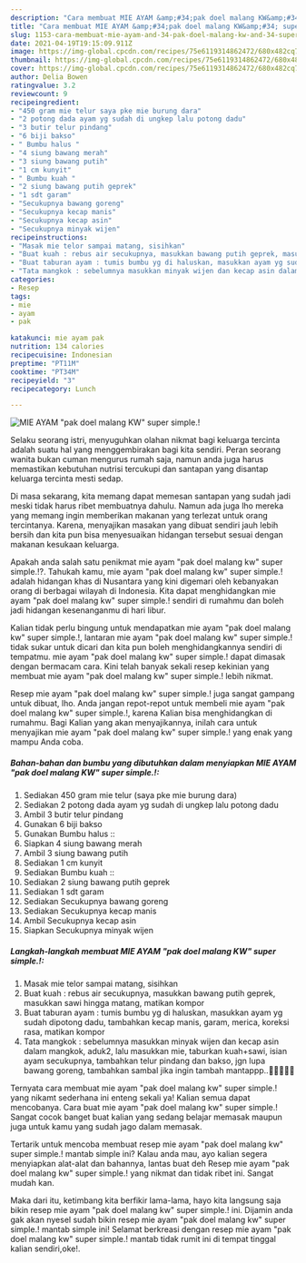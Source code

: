 ```yaml
---
description: "Cara membuat MIE AYAM &amp;#34;pak doel malang KW&amp;#34; super simple.! yang sedap dan Mudah Dibuat"
title: "Cara membuat MIE AYAM &amp;#34;pak doel malang KW&amp;#34; super simple.! yang sedap dan Mudah Dibuat"
slug: 1153-cara-membuat-mie-ayam-and-34-pak-doel-malang-kw-and-34-super-simple-yang-sedap-dan-mudah-dibuat
date: 2021-04-19T19:15:09.911Z
image: https://img-global.cpcdn.com/recipes/75e6119314862472/680x482cq70/mie-ayam-pak-doel-malang-kw-super-simple-foto-resep-utama.jpg
thumbnail: https://img-global.cpcdn.com/recipes/75e6119314862472/680x482cq70/mie-ayam-pak-doel-malang-kw-super-simple-foto-resep-utama.jpg
cover: https://img-global.cpcdn.com/recipes/75e6119314862472/680x482cq70/mie-ayam-pak-doel-malang-kw-super-simple-foto-resep-utama.jpg
author: Delia Bowen
ratingvalue: 3.2
reviewcount: 9
recipeingredient:
- "450 gram mie telur saya pke mie burung dara"
- "2 potong dada ayam yg sudah di ungkep lalu potong dadu"
- "3 butir telur pindang"
- "6 biji bakso"
- " Bumbu halus "
- "4 siung bawang merah"
- "3 siung bawang putih"
- "1 cm kunyit"
- " Bumbu kuah "
- "2 siung bawang putih geprek"
- "1 sdt garam"
- "Secukupnya bawang goreng"
- "Secukupnya kecap manis"
- "Secukupnya kecap asin"
- "Secukupnya minyak wijen"
recipeinstructions:
- "Masak mie telor sampai matang, sisihkan"
- "Buat kuah : rebus air secukupnya, masukkan bawang putih geprek, masukkan sawi hingga matang, matikan kompor"
- "Buat taburan ayam : tumis bumbu yg di haluskan, masukkan ayam yg sudah dipotong dadu, tambahkan kecap manis, garam, merica, koreksi rasa, matikan kompor"
- "Tata mangkok : sebelumnya masukkan minyak wijen dan kecap asin dalam mangkok, aduk2, lalu masukkan mie, taburkan kuah+sawi, isian ayam secukupnya, tambahkan telur pindang dan bakso, jgn lupa bawang goreng, tambahkan sambal jika ingin tambah mantappp..👍🏻👍🏻😍"
categories:
- Resep
tags:
- mie
- ayam
- pak

katakunci: mie ayam pak 
nutrition: 134 calories
recipecuisine: Indonesian
preptime: "PT11M"
cooktime: "PT34M"
recipeyield: "3"
recipecategory: Lunch

---
```



![MIE AYAM &#34;pak doel malang KW&#34; super simple.!](https://img-global.cpcdn.com/recipes/75e6119314862472/680x482cq70/mie-ayam-pak-doel-malang-kw-super-simple-foto-resep-utama.jpg)

Selaku seorang istri, menyuguhkan olahan nikmat bagi keluarga tercinta adalah suatu hal yang menggembirakan bagi kita sendiri. Peran seorang  wanita bukan cuman mengurus rumah saja, namun anda juga harus memastikan kebutuhan nutrisi tercukupi dan santapan yang disantap keluarga tercinta mesti sedap.

Di masa  sekarang, kita memang dapat memesan santapan yang sudah jadi meski tidak harus ribet membuatnya dahulu. Namun ada juga lho mereka yang memang ingin memberikan makanan yang terlezat untuk orang tercintanya. Karena, menyajikan masakan yang dibuat sendiri jauh lebih bersih dan kita pun bisa menyesuaikan hidangan tersebut sesuai dengan makanan kesukaan keluarga. 



Apakah anda salah satu penikmat mie ayam &#34;pak doel malang kw&#34; super simple.!?. Tahukah kamu, mie ayam &#34;pak doel malang kw&#34; super simple.! adalah hidangan khas di Nusantara yang kini digemari oleh kebanyakan orang di berbagai wilayah di Indonesia. Kita dapat menghidangkan mie ayam &#34;pak doel malang kw&#34; super simple.! sendiri di rumahmu dan boleh jadi hidangan kesenanganmu di hari libur.

Kalian tidak perlu bingung untuk mendapatkan mie ayam &#34;pak doel malang kw&#34; super simple.!, lantaran mie ayam &#34;pak doel malang kw&#34; super simple.! tidak sukar untuk dicari dan kita pun boleh menghidangkannya sendiri di tempatmu. mie ayam &#34;pak doel malang kw&#34; super simple.! dapat dimasak dengan bermacam cara. Kini telah banyak sekali resep kekinian yang membuat mie ayam &#34;pak doel malang kw&#34; super simple.! lebih nikmat.

Resep mie ayam &#34;pak doel malang kw&#34; super simple.! juga sangat gampang untuk dibuat, lho. Anda jangan repot-repot untuk membeli mie ayam &#34;pak doel malang kw&#34; super simple.!, karena Kalian bisa menghidangkan di rumahmu. Bagi Kalian yang akan menyajikannya, inilah cara untuk menyajikan mie ayam &#34;pak doel malang kw&#34; super simple.! yang enak yang mampu Anda coba.

<!--inarticleads1-->

##### Bahan-bahan dan bumbu yang dibutuhkan dalam menyiapkan MIE AYAM &#34;pak doel malang KW&#34; super simple.!:

1. Sediakan 450 gram mie telur (saya pke mie burung dara)
1. Sediakan 2 potong dada ayam yg sudah di ungkep lalu potong dadu
1. Ambil 3 butir telur pindang
1. Gunakan 6 biji bakso
1. Gunakan  Bumbu halus ::
1. Siapkan 4 siung bawang merah
1. Ambil 3 siung bawang putih
1. Sediakan 1 cm kunyit
1. Sediakan  Bumbu kuah ::
1. Sediakan 2 siung bawang putih geprek
1. Sediakan 1 sdt garam
1. Sediakan Secukupnya bawang goreng
1. Sediakan Secukupnya kecap manis
1. Ambil Secukupnya kecap asin
1. Siapkan Secukupnya minyak wijen




<!--inarticleads2-->

##### Langkah-langkah membuat MIE AYAM &#34;pak doel malang KW&#34; super simple.!:

1. Masak mie telor sampai matang, sisihkan
1. Buat kuah : rebus air secukupnya, masukkan bawang putih geprek, masukkan sawi hingga matang, matikan kompor
1. Buat taburan ayam : tumis bumbu yg di haluskan, masukkan ayam yg sudah dipotong dadu, tambahkan kecap manis, garam, merica, koreksi rasa, matikan kompor
1. Tata mangkok : sebelumnya masukkan minyak wijen dan kecap asin dalam mangkok, aduk2, lalu masukkan mie, taburkan kuah+sawi, isian ayam secukupnya, tambahkan telur pindang dan bakso, jgn lupa bawang goreng, tambahkan sambal jika ingin tambah mantappp..👍🏻👍🏻😍




Ternyata cara membuat mie ayam &#34;pak doel malang kw&#34; super simple.! yang nikamt sederhana ini enteng sekali ya! Kalian semua dapat mencobanya. Cara buat mie ayam &#34;pak doel malang kw&#34; super simple.! Sangat cocok banget buat kalian yang sedang belajar memasak maupun juga untuk kamu yang sudah jago dalam memasak.

Tertarik untuk mencoba membuat resep mie ayam &#34;pak doel malang kw&#34; super simple.! mantab simple ini? Kalau anda mau, ayo kalian segera menyiapkan alat-alat dan bahannya, lantas buat deh Resep mie ayam &#34;pak doel malang kw&#34; super simple.! yang nikmat dan tidak ribet ini. Sangat mudah kan. 

Maka dari itu, ketimbang kita berfikir lama-lama, hayo kita langsung saja bikin resep mie ayam &#34;pak doel malang kw&#34; super simple.! ini. Dijamin anda gak akan nyesel sudah bikin resep mie ayam &#34;pak doel malang kw&#34; super simple.! mantab simple ini! Selamat berkreasi dengan resep mie ayam &#34;pak doel malang kw&#34; super simple.! mantab tidak rumit ini di tempat tinggal kalian sendiri,oke!.

